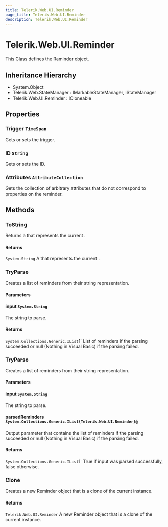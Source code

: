 ```yaml
---
title: Telerik.Web.UI.Reminder
page_title: Telerik.Web.UI.Reminder
description: Telerik.Web.UI.Reminder
---
```


# Telerik.Web.UI.Reminder

This Class defines the Raminder object.

## Inheritance Hierarchy

* System.Object
* Telerik.Web.StateManager : IMarkableStateManager, IStateManager
* Telerik.Web.UI.Reminder : ICloneable

## Properties

###  Trigger `TimeSpan`

Gets or sets the trigger.

###  ID `String`

Gets or sets the ID.

###  Attributes `AttributeCollection`

Gets the collection of arbitrary attributes that do not correspond to properties on the reminder.

## Methods

###  ToString

Returns a  that represents the current
            .

#### Returns

`System.String` A  that represents the current .

###  TryParse

Creates a list of reminders from their string representation.

#### Parameters

#### input `System.String`

The string to parse.

#### Returns

`System.Collections.Generic.IList`1` List of reminders if the parsing succeeded or null (Nothing in Visual Basic) if the parsing failed.

###  TryParse

Creates a list of reminders from their string representation.

#### Parameters

#### input `System.String`

The string to parse.

#### parsedReminders `System.Collections.Generic.IList{Telerik.Web.UI.Reminder}@`

Output parameter that contains the list of reminders if the
            parsing succeeded or null (Nothing in Visual Basic) if the parsing failed.

#### Returns

`System.Collections.Generic.IList`1` True if input was parsed successfully, false otherwise.

###  Clone

Creates a new Reminder object that is a clone of the current instance.

#### Returns

`Telerik.Web.UI.Reminder` A new Reminder object that is a clone of the current instance.

